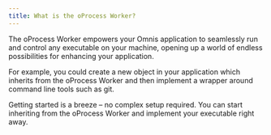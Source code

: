 ```yaml
---
title: What is the oProcess Worker?
---
```


The oProcess Worker empowers your Omnis application to seamlessly run and control any executable on your machine, opening up a world of endless possibilities for enhancing your application.

For example, you could create a new object in your application which inherits from the oProcess Worker and then implement a wrapper around command line tools such as git.

Getting started is a breeze – no complex setup required. You can start inheriting from the oProcess Worker and implement your executable right away.